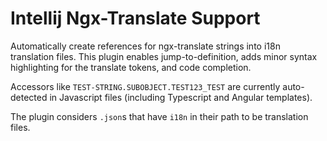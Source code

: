 # Intellij Ngx-Translate Support

Automatically create references for ngx-translate strings into i18n translation
files. This plugin enables jump-to-definition, adds minor syntax highlighting
for the translate tokens, and code completion.

Accessors like `TEST-STRING.SUBOBJECT.TEST123_TEST` are currently auto-detected
in Javascript files (including Typescript and Angular templates).

The plugin considers `.json`s that have `i18n` in their path to be translation
files.
